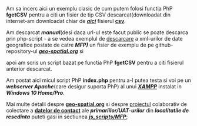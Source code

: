 Am sa incerc aici  un exemplu clasic de cum putem folosi functia PhP **fgetCSV** pentru a citi un fisier de tip CSV descarcat(downloadat din internet-am downloadat chiar de [***aici***](https://stefanache.github.io/MFP-ANAF-RO/php_scripts/fGetCSV/) fisierul [**csv**](https://stefanache.github.io/MFP-ANAF-RO/php_scripts/fGetCSV//date_de_contact_localitati.csv).

Am descarcat ***manual***(desi daca url-ul este facut public se poate descarca prin php-script - a se vedea exemplul de [descarcare](https://github.com/stefanache/MFP-ANAF-RO/blob/main/php_scripts/mfp/download.php) a xml-urilor de date geografice postate de catre ***MFP)*** un fisier de exemplu de pe github-repository-ul [***geo-spatial.org***](https://github.com/geospatialorg/date-contact-localitati/blob/main/date_de_contact_localitati.csv) si 

apoi am scris un script bazat pe functia PhP **fgetCSV** pentru a citi fisierul anterior descarcat.

Am postat aici micul script PhP **index.php** pentru a-l putea testa si voi pe un ***webserver Apache***(care desigur suporta PhP) al unui [***XAMPP***](https://www.docs.nexuserp.ro/articol/instalare-xampp/3684) instalat in ***Windows 10 Home/Pro***.

Mai multe detalii despre [**geo-spatial.org**](https://github.com/geospatialorg) si despre [proiectul](https://geo-spatial.org/#despre) colaborativ de colectare a [**datelor de contact**](https://docs.google.com/spreadsheets/d/1w-LlAOq8awziuYhuVH8d9H08FcdYNENw37rJk2Tmx3Q/edit#gid=53477816) ale ***primariilor/UAT-urilor*** din ***localitatile de resedinta*** puteti gasi in sectiunea [***js_scripts/MFP***](https://github.com/stefanache/MFP-ANAF-RO/tree/main/js_scripts/mfp);
